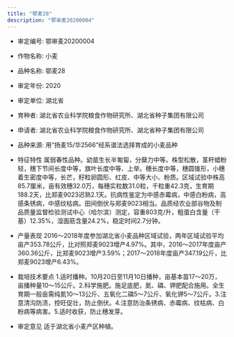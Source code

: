 ```yaml
---
title: "鄂麦28"
description: "鄂审麦20200004"
---
```

* 审定编号:  鄂审麦20200004

*  作物名称:  小麦

*  品种名称:  鄂麦28

*  审定年份:  2020

*  审定单位:  湖北省

* 育种者:  湖北省农业科学院粮食作物研究所、湖北省种子集团有限公司

*  申请者:  湖北省农业科学院粮食作物研究所、湖北省种子集团有限公司

*  品种来源:  用“扬麦15/华2566”经系谱法选择育成的小麦品种

*  特征特性
属弱春性品种。幼苗生长半匍匐，分蘖力中等。株型松散，茎秆蜡粉轻，穗下节间长度中等，旗叶长度中等、上举。穗长度中等，穗圆锥形，小穗着生密度中等，长芒，籽粒卵圆形、红皮、中等大小、粉质。区域试验中株高85.7厘米，亩有效穗32.0万，每穗实粒数31.0粒，千粒重42.3克，生育期188.2天，比郑麦9023迟熟2.1天。抗病性鉴定为中感赤霉病，中感白粉病，高感条锈病，中感纹枯病。田间倒伏与郑麦9023相当。品质经农业部谷物及制品质量监督检验测试中心（哈尔滨）测定，容重803克/升，粗蛋白含量（干基）12.35%，湿面筋含量24.2%，稳定时间2.7分钟。

*  产量表现
2016～2018年度参加湖北省小麦品种区域试验，两年区域试验平均亩产353.78公斤，比对照郑麦9023增产4.97%。其中，2016～2017年度亩产360.36公斤，比郑麦9023增产3.59%；2017～2018年度亩产347.19公斤，比郑麦9023增产6.43%。

*  栽培技术要点
1.适时播种。10月20日至11月10日播种，亩基本苗17～20万，亩播种量10～15公斤。2.科学施肥。施足底肥，氮、磷、钾肥配合施用。全生育期一般亩需纯氮10～13公斤、五氧化二磷5～7公斤、氧化钾5～7公斤。3.注意清沟防渍，控旺促壮，防止倒伏。4.注意防治条锈病、赤霉病、纹枯病、白粉病等病害。5.适时收获，防止穗发芽。

*  审定意见
适于湖北省小麦产区种植。
